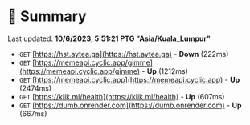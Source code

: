 # 📖 Summary
Last updated: **10/6/2023, 5:51:21 PTG "Asia/Kuala_Lumpur"**

- `GET` [https://hst.aytea.ga](https://hst.aytea.ga) - **Down** (222ms)
- `GET` [https://memeapi.cyclic.app/gimme](https://memeapi.cyclic.app/gimme) - **Up** (1212ms)
- `GET` [https://memeapi.cyclic.app](https://memeapi.cyclic.app) - **Up** (2474ms)
- `GET` [https://klik.ml/health](https://klik.ml/health) - **Up** (607ms)
- `GET` [https://dumb.onrender.com](https://dumb.onrender.com) - **Up** (667ms)
